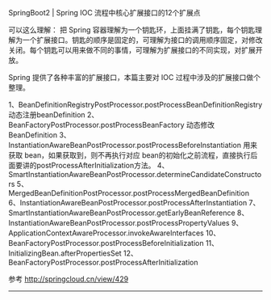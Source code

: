 
SpringBoot2 | Spring IOC 流程中核心扩展接口的12个扩展点

可以这么理解：
把 Spring 容器理解为一个钥匙环，上面挂满了钥匙，每个钥匙理解为一个扩展接口。钥匙的顺序是固定的，可理解为接口的调用顺序固定，对修改关闭。每个钥匙可以用来做不同的事情，可理解为扩展接口的不同实现，对扩展开放。



Spring 提供了各种丰富的扩展接口，本篇主要对 IOC 过程中涉及的扩展接口做个整理。

1、BeanDefinitionRegistryPostProcessor.postProcessBeanDefinitionRegistry   动态注册beanDefinition
2、BeanFactoryPostProcessor.postProcessBeanFactory   动态修改BeanDefinition
3、InstantiationAwareBeanPostProcessor.postProcessBeforeInstantiation    用来获取 bean，如果获取到，则不再执行对应 bean的初始化之前流程，直接执行后面要讲的postProcessAfterInitialization方法。
4、SmartInstantiationAwareBeanPostProcessor.determineCandidateConstructors
5、MergedBeanDefinitionPostProcessor.postProcessMergedBeanDefinition
6、InstantiationAwareBeanPostProcessor.postProcessAfterInstantiation
7、SmartInstantiationAwareBeanPostProcessor.getEarlyBeanReference
8、InstantiationAwareBeanPostProcessor.postProcessPropertyValues
9、ApplicationContextAwareProcessor.invokeAwareInterfaces
10、BeanFactoryPostProcessor.postProcessBeforeInitialization
11、InitializingBean.afterPropertiesSet
12、BeanFactoryPostProcessor.postProcessAfterInitialization



参考
http://springcloud.cn/view/429



---------------------------------------------------------------------------------------------------------------------





